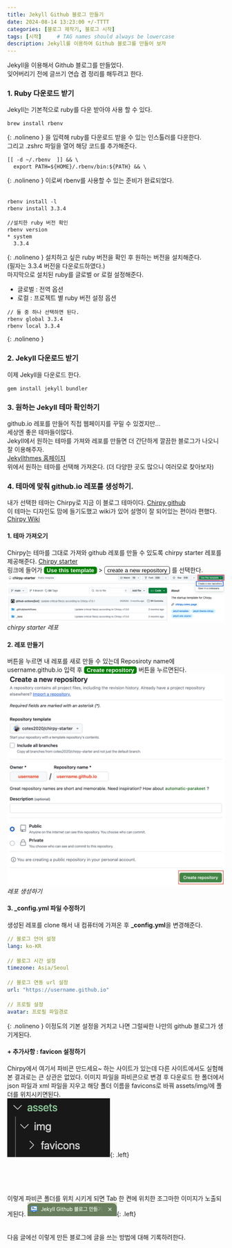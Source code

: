 ```yaml
---
title: Jekyll Github 블로그 만들기
date: 2024-08-14 13:23:00 +/-TTTT
categories: [블로그 제작기, 블로그 시작]
tags: [시작]     # TAG names should always be lowercase
description: Jekyll를 이용하여 Github 블로그를 만들어 보자
---
```


Jekyll을 이용해서 Github 블로그를 만들었다.   
잊어버리기 전에 글쓰기 연습 겸 정리를 해두려고 한다.   

### 1. Ruby 다운로드 받기
Jekyll는 기본적으로 ruby를 다운 받아야 사용 할 수 있다.
```shell
brew install rbenv
```
{: .nolineno }
을 입력해 ruby를 다운로드 받을 수 있는 인스톨러를 다운한다.   
그리고 .zshrc 파일을 열어 해당 코드를 추가해준다.
```shell
[[ -d ~/.rbenv  ]] && \
  export PATH=${HOME}/.rbenv/bin:${PATH} && \
```
{: .nolineno }
이로써 rbenv를 사용할 수 있는 준비가 완료되었다.   
<br>

```shell
rbenv install -l
rbenv install 3.3.4

//설치한 ruby 버전 확인
rbenv version
* system
  3.3.4
```
{: .nolineno }
설치하고 싶은 ruby 버전을 확인 후 원하는 버전을 설치해준다.  
(필자는 3.3.4 버전을 다운로드하였다.)    
마지막으로 설치된 ruby를 글로벌 or 로컬 설정해준다.   
- 글로벌 : 전역 옵션
- 로컬 : 프로젝트 별 ruby 버전 설정 옵션

```shell
// 둘 중 하나 선택하면 된다.
rbenv global 3.3.4
rbenv local 3.3.4
```
{: .nolineno }

### 2. Jekyll 다운로드 받기
이제 Jekyll을 다운로드 한다.

```shell
gem install jekyll bundler
```

### 3. 원하는 Jekyll 테마 확인하기
github.io 레포를 만들어 직접 웹페이지를 꾸밀 수 있겠지만...   
세상엔 좋은 테마들이많다.   
Jekyll에서 원하는 테마를 가져와 레포를 만들면 더 간단하게 깔끔한 블로그가 나오니 잘 이용해주자.   
[Jekyllthmes 홈페이지](http://jekyllthemes.org/)   
위에서 원하는 테마를 선택해 가져온다. (더 다양한 곳도 많으니 여러모로 찾아보자)   

### 4. 테마에 맞춰 github.io 레포를 생성하기.
내가 선택한 테마는 Chirpy로 지금 이 블로그 테마이다. [Chirpy github](https://github.com/cotes2020/jekyll-theme-chirpy/)   
이 테마는 디자인도 맘에 들기도했고 wiki가 있어 설명이 잘 되어있는 편이라 편했다. [Chirpy Wiki](https://github.com/cotes2020/jekyll-theme-chirpy/wiki)   

#### 1. 테마 가져오기
Chirpy는 테마를 그대로 가져와 github 레포를 만들 수 있도록 chirpy starter 레포를 제공해준다. [Chirpy starter](https://github.com/cotes2020/chirpy-starter)    
링크에 들어가 
<button style="background-color:green; border:none; border-radius:5px; color:white">**Use this template**</button> > 
<button style="background-color:white; border-color:black; border-width:0.5px; border-radius:5px; color:black">create a new repository</button> 를 선택한다.
![](assets/post_img/1/img1.png)
_chirpy starter 레포_

#### 2. 레포 만들기
버튼을 누르면 내 레포를 새로 만들 수 있는데 Reposiroty name에 username.github.io 입력 후 <button style="background-color:green; border:none; border-radius:5px; color:white">**Create repository**</button> 버튼을 누르면된다.
![](assets/post_img/1/img2.png)
_레포 생성하기_

#### 3. _config.yml 파일 수정하기
생성된 레포를 clone 해서 내 컴퓨터에 가져온 후 **_config.yml**을 변경해준다.   
```yml
// 블로그 언어 설정
lang: ko-KR 

// 블로그 시간 설정
timezone: Asia/Seoul 

// 블로그 연동 url 설정
url: "https://username.github.io" 

// 프로필 설정
avatar: 프로필 파일경로 
```
{: .nolineno }
이정도의 기본 설정을 거치고 나면 그럴싸한 나만의 github 블로그가 생기게된다.   

#### \+ 추가사항 : favicon 설정하기
Chirpy에서 여기서 파비콘 만드세요~ 하는 사이트가 있는데 다른 사이트에서도 실험해본 결과로는 큰 상관은 없었다.
이미지 파일을 파비콘으로 변경 후 다운로드 한 폴더에서 json 파일과 xml 파일을 지우고 해당 폴더 이름을 favicons로 바꿔 assets/img/에 폴더를 위치시키면된다.   
![](assets/post_img/1/img3.png){: .left}
<br><br><br><br><br>

이렇게 파비콘 폴더를 위치 시키게 되면 Tab 한 켠에 위치한 조그마한 이미지가 노출되게된다.
![](assets/post_img/1/img4.png){: .left}   
<br><br>
다음 글에선 이렇게 만든 블로그에 글을 쓰는 방법에 대해 기록하려한다.